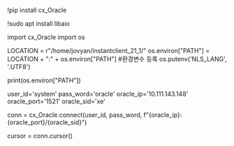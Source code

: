 !pip install cx_Oracle 

!sudo apt install libaio

import cx_Oracle
import os

LOCATION = r"/home/jovyan/instantclient_21_1/"
os.environ["PATH"] = LOCATION + ":" + os.environ["PATH"] #환경변수 등록
os.putenv('NLS_LANG', '.UTF8')

print(os.environ["PATH"])

user_id='system'
pass_word='oracle'
oracle_ip='10.111.143.148'
oracle_port='1521'
oracle_sid='xe'

conn = cx_Oracle.connect(user_id,
                         pass_word,
                         f"{oracle_ip}:{oracle_port}/{oracle_sid}")

cursor = conn.cursor()